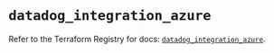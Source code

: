 # `datadog_integration_azure`

Refer to the Terraform Registry for docs: [`datadog_integration_azure`](https://registry.terraform.io/providers/datadog/datadog/3.58.0/docs/resources/integration_azure).

